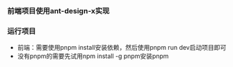 ### 前端项目使用ant-design-x实现

### 运行项目
* 前端：需要使用pnpm install安装依赖，然后使用pnpm run dev启动项目即可
* 没有pnpm的需要先试用npm install -g pnpm安装pnpm
